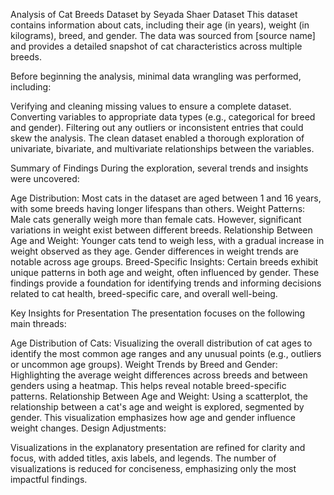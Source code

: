 Analysis of Cat Breeds Dataset
by  Seyada Shaer
Dataset
This dataset contains information about cats, including their age (in years), weight (in kilograms), breed, and gender. The data was sourced from [source name] and provides a detailed snapshot of cat characteristics across multiple breeds.

Before beginning the analysis, minimal data wrangling was performed, including:

Verifying and cleaning missing values to ensure a complete dataset.
Converting variables to appropriate data types (e.g., categorical for breed and gender).
Filtering out any outliers or inconsistent entries that could skew the analysis.
The clean dataset enabled a thorough exploration of univariate, bivariate, and multivariate relationships between the variables.

Summary of Findings
During the exploration, several trends and insights were uncovered:

Age Distribution: Most cats in the dataset are aged between 1 and 16 years, with some breeds having longer lifespans than others.
Weight Patterns: Male cats generally weigh more than female cats. However, significant variations in weight exist between different breeds.
Relationship Between Age and Weight: Younger cats tend to weigh less, with a gradual increase in weight observed as they age. Gender differences in weight trends are notable across age groups.
Breed-Specific Insights: Certain breeds exhibit unique patterns in both age and weight, often influenced by gender.
These findings provide a foundation for identifying trends and informing decisions related to cat health, breed-specific care, and overall well-being.

Key Insights for Presentation
The presentation focuses on the following main threads:

Age Distribution of Cats: Visualizing the overall distribution of cat ages to identify the most common age ranges and any unusual points (e.g., outliers or uncommon age groups).
Weight Trends by Breed and Gender: Highlighting the average weight differences across breeds and between genders using a heatmap. This helps reveal notable breed-specific patterns.
Relationship Between Age and Weight: Using a scatterplot, the relationship between a cat's age and weight is explored, segmented by gender. This visualization emphasizes how age and gender influence weight changes.
Design Adjustments:

Visualizations in the explanatory presentation are refined for clarity and focus, with added titles, axis labels, and legends.
The number of visualizations is reduced for conciseness, emphasizing only the most impactful findings.
